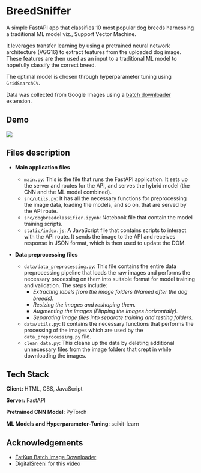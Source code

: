 
# BreedSniffer

A simple FastAPI app that classifies 10 most popular dog breeds harnessing a traditional ML model viz., Support Vector Machine.

It leverages transfer learning by using a pretrained neural network architecture (VGG16) to extract features from the uploaded dog image. These features are then used as an input to a traditional ML model to hopefully classify the correct breed. 

The optimal model is chosen through hyperparameter tuning using `GridSearchCV`.

Data was collected from Google Images using a [batch downloader](https://chromewebstore.google.com/detail/fatkun-batch-download-ima/efcapamiilmdfbbilogcddbdckjhpajj) extension.


## Demo

![](https://github.com/rhythmd18/BreedSniffer/blob/main/demo.gif)


## Files description

- **Main application files**
    - `main.py`: This is the file that runs the FastAPI application. It sets up the server and routes for the API, and serves the hybrid model (the CNN and the ML model combined).
    - `src/utils.py`: It has all the necessary functions for preprocessing the image data, loading the models, and so on, that are served by the API route.
    - `src/dogbreedclassifier.ipynb`: Notebook file that contain the model training scripts.
    - `static/index.js`: A JavaScript file that contains scripts to interact with the API route. It sends the image to the API and receives response in JSON format, which is then used to update the DOM.

- **Data preprocessing files**
    - `data/data_preprocessing.py`: This file contains the entire data preprocessing pipeline that loads the raw images and performs the necessary processing on them into suitable format for model training and validation. The steps include:
        - *Extracting labels from the image folders (Named after the dog breeds).*
        - *Resizing the images and reshaping them.*
        - *Augmenting the images (Flipping the images horizontally).*
        - *Separating image files into separate training and testing folders.*
    - `data/utils.py`: It contains the necessary functions that performs the processing of the images which are used by the `data_preprocessing.py` file.
    - `clean_data.py`: This cleans up the data by deleting additional unnecessary files from the image folders that crept in while downloading the images.
## Tech Stack

**Client:** HTML, CSS, JavaScript

**Server:** FastAPI

**Pretrained CNN Model**: PyTorch

**ML Models and Hyperparameter-Tuning**: scikit-learn


## Acknowledgements

 - [FatKun Batch Image Downloader](https://chromewebstore.google.com/detail/fatkun-batch-download-ima/efcapamiilmdfbbilogcddbdckjhpajj)
 - [DigitalSreeni](https://www.youtube.com/@DigitalSreeni) for this [video](https://www.youtube.com/watch?v=IuoEiemAuIY)


